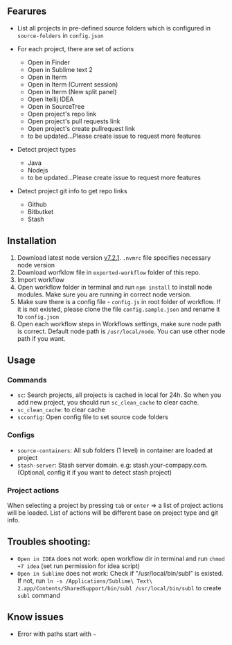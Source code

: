## Fearures

- List all projects in pre-defined source folders which is configured in `source-folders` in `config.json`

- For each project, there are set of actions
    + Open in Finder
    + Open in Sublime text 2
    + Open in Iterm
    + Open in Iterm (Current session)
    + Open in Iterm (New split panel)
    + Open Itellij IDEA
    + Open in SourceTree
    + Open project's repo link
    + Open project's pull requests link
    + Open project's create pullrequest link
    + to be updated...Please create issue to request more features
- Detect project types
    + Java
    + Nodejs
    + to be updated...Please create issue to request more features
- Detect project git info to get repo links
    + Github
    + Bitbutket
    + Stash

## Installation

1. Download latest node version [v7.2.1](https://nodejs.org/dist/v7.2.1/). `.nvmrc` file specifies necessary node version
2. Download worfklow file in `exported-workflow` folder of this repo.
3. Import workflow
4. Open workflow folder in terminal and run `npm install` to install node modules. Make sure you are running in correct node version.
5. Make sure there is a config file - `config.js` in root folder of workflow. If it is not existed, please clone the file `config.sample.json` and rename it to `config.json`
6. Open each workflow steps in Workflows settings, make sure node path is correct. Default node path is `/usr/local/node`. You can use other node path if you want.

## Usage
### Commands
- `sc`: Search projects, all projects is cached in local for 24h. So when you add new project, you should run `sc_clean_cache` to clear cache.
- `sc_clean_cache`: to clear cache
- `scconfig`: Open config file to set source code folders

### Configs
- `source-containers`: All sub folders (1 level) in container are loaded at project
- `stash-server`: Stash server domain. e.g: stash.your-compapy.com. (Optional, config it if you want to detect stash project)

### Project actions
When selecting a project by pressing `tab` or `enter` => a list of project actions will be loaded. List of actions will be different base on project type and git info.

## Troubles shooting:
- `Open in IDEA` does not work: open workflow dir in terminal and run `chmod +7 idea` (set run permission for idea script)
- `Open in Sublime` does not work: Check if "/usr/local/bin/subl" is existed.
If not, run `ln -s /Applications/Sublime\ Text\ 2.app/Contents/SharedSupport/bin/subl /usr/local/bin/subl` to create `subl` command

## Know issues
- Error with paths start with `~`
